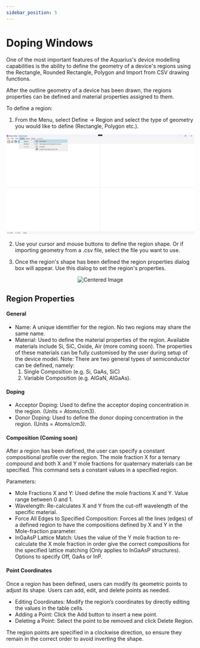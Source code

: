```yaml
---
sidebar_position: 5
---
```


# Doping Windows
One of the most important features of the Aquarius's device modelling capabilities is the ability to define the geometry of a device's regions using the Rectangle, Rounded Rectangle, Polygon and Import from CSV drawing functions.

After the outline geometry of a device has been drawn, the regions properties can be defined and material properties assigned to them.

To define a region:
1. From the Menu, select Define -> Region and select the type of geometry you would like to define (Rectangle, Polygon etc.).

<p align="center">
  <img src="/img/02.png" alt="Centered Image" width="800"/>
</p>

2. Use your cursor and mouse buttons to define the region shape. Or if importing geometry from a .csv file, select the file you want to use.

3. Once the region's shape has been defined the region properties dialog box will appear.  Use this dialog to set the region's properties.

<p align="center">
  <img src="/img/03.png" alt="Centered Image" width="800"/>
</p>

## Region Properties
#### General
- Name: 
  A unique idemtifier for the region. No two regions may share the same name.
- Material: Used to define the material properties of the region. Available materials include Si, SiC, Oxide, Air (more coming soon). The properties of these materials can be fully customised by the user during setup of the device model. Note: There are two general types of semiconductor can be defined, namely:  
  1. Single Composition (e.g. Si, GaAs, SiC)
  2. Variable Composition (e.g. AlGaN, AlGaAs).  

#### Doping
- Acceptor Doping: Used to define the acceptor doping concentration in the region. (Units = Atoms/cm3).
- Donor Doping: Used to define the donor doping concentration in the region. (Units = Atoms/cm3).

#### Composition (Coming soon)
After a region has been defined, the user can specify a constant compositional profile over the region. The mole fraction X for a ternary compound and both X and Y mole fractions for quaternary materials can be specified. This command sets a constant values in a specified region.

Parameters:
- Mole Fractions X and Y: Used define the mole fractions X and Y. Value range between 0 and 1.  
- Wavelength: Re-calculates X and Y from the cut-off wavelength of the specific material.  
- Force All Edges to Specified Composition: Forces all the lines (edges) of a defined region to have the compositions defined by X and Y in the Mole-fraction parameter.  
- InGaAsP Lattice Match: Uses the value of the Y mole fraction to re-calculate the X mole fraction in order give the correct compositions for the specified lattice matching (Only applies to InGaAsP structures). Options to specify Off, GaAs or InP.

#### Point Coordinates
Once a region has been defined, users can modify its geometric points to adjust its shape. Users can add, edit, and delete points as needed.

- Editing Coordinates: Modify the region’s coordinates by directly editing the values in the table cells.
- Adding a Point: Click the Add button to insert a new point.
- Deleting a Point: Select the point to be removed and click Delete Region.

The region points are specified in a clockwise direction, so ensure they remain in the correct order to avoid inverting the shape.